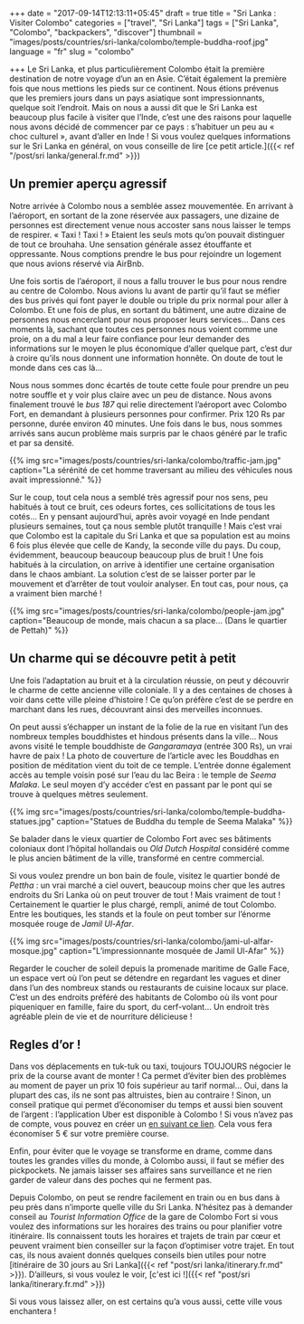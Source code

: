 +++
date = "2017-09-14T12:13:11+05:45"
draft = true
title = "Sri Lanka : Visiter Colombo"
categories = ["travel", "Sri Lanka"]
tags = ["Sri Lanka", "Colombo", "backpackers", "discover"]
thumbnail = "images/posts/countries/sri-lanka/colombo/temple-buddha-roof.jpg"
language = "fr"
slug = "colombo"

+++
Le Sri Lanka, et plus particulièrement Colombo était la première destination de notre voyage d’un an en Asie. C’était également la première fois que nous mettions les pieds sur ce continent. Nous étions prévenus que les premiers jours dans un pays asiatique sont impressionnants, quelque soit l’endroit. Mais on nous a aussi dit que le Sri Lanka est beaucoup plus facile à visiter que l’Inde, c’est une des raisons pour laquelle nous avons décidé de commencer par ce pays : s’habituer un peu au « choc culturel », avant d’aller en Inde ! Si vous voulez quelques informations sur le Sri Lanka en général, on vous conseille de lire [ce petit article.]({{< ref "/post/sri lanka/general.fr.md" >}})

## Un premier aperçu agressif

Notre arrivée à Colombo nous a semblée assez mouvementée. En arrivant à l’aéroport, en sortant de la zone réservée aux passagers, une dizaine de personnes est directement venue nous accoster sans nous laisser le temps de respirer. « Taxi ! Taxi ! » Etaient les seuls mots qu’on pouvait distinguer de tout ce brouhaha. Une sensation générale assez étouffante et oppressante. Nous comptions prendre le bus pour rejoindre un logement que nous avions réservé via AirBnb.

Une fois sortis de l’aéroport, il nous a fallu trouver le bus pour nous rendre au centre de Colombo. Nous avions lu avant de partir qu’il faut se méfier des bus privés qui font payer le double ou triple du prix normal pour aller à Colombo. Et une fois de plus, en sortant du bâtiment, une autre dizaine de personnes nous encerclant pour nous proposer leurs services… Dans ces moments là, sachant que toutes ces personnes nous voient comme une proie, on a du mal a leur faire confiance pour leur demander des informations sur le moyen le plus économique d’aller quelque part, c’est dur à croire qu’ils nous donnent une information honnête. On doute de tout le monde dans ces cas là…

Nous nous sommes donc écartés de toute cette foule pour prendre un peu notre souffle et y voir plus claire avec un peu de distance. Nous avons finalement trouvé le *bus 187* qui relie directement l’aéroport avec Colombo Fort, en demandant à plusieurs personnes pour confirmer. Prix 120 Rs  par personne, durée environ 40 minutes. Une fois dans le bus, nous sommes arrivés sans aucun problème mais surpris par le chaos généré par le trafic et par sa densité.

{{% img src="images/posts/countries/sri-lanka/colombo/traffic-jam.jpg" caption="La sérénité de cet homme traversant au milieu des véhicules nous avait impressionné." %}}

Sur le coup, tout cela nous a semblé très agressif pour nos sens, peu habitués à tout ce bruit, ces odeurs fortes, ces sollicitations de tous les cotés... En y pensant aujourd’hui, après avoir voyagé en Inde pendant plusieurs semaines, tout ça nous semble plutôt tranquille ! Mais c’est vrai que Colombo est la capitale du Sri Lanka et que sa population est au moins 6 fois plus élevée que celle de Kandy, la seconde ville du pays. Du coup, évidemment, beaucoup beaucoup beaucoup plus de bruit ! Une fois habitués à la circulation, on arrive à identifier une certaine organisation dans le chaos ambiant. La solution c’est de se laisser porter par le mouvement et d’arrêter de tout vouloir analyser. En tout cas, pour nous, ça a vraiment bien marché !

{{% img src="images/posts/countries/sri-lanka/colombo/people-jam.jpg" caption="Beaucoup de monde, mais chacun a sa place… (Dans le quartier de Pettah)" %}}

## Un charme qui se découvre petit à petit

Une fois l’adaptation au bruit et à la circulation réussie, on peut y découvrir le charme de cette ancienne ville coloniale. Il y a des centaines de choses à voir dans cette ville pleine d’histoire ! Ce qu’on préfère c’est de se perdre en marchant dans les rues, découvrant ainsi des merveilles inconnues.

On peut aussi s’échapper un instant de la folie de la rue en visitant l’un des nombreux temples bouddhistes et hindous présents dans la ville… Nous avons visité le temple bouddhiste de *Gangaramaya* (entrée 300 Rs), un vrai havre de paix ! La photo de couverture de l’article avec les Bouddhas en position de méditation vient du toit de ce temple. L’entrée donne également accès au temple voisin posé sur l’eau du lac Beira : le temple de *Seema Malaka*. Le seul moyen d’y accéder c’est en passant par le pont qui se trouve à quelques mètres seulement.

{{% img src="images/posts/countries/sri-lanka/colombo/temple-buddha-statues.jpg" caption="Statues de Buddha du temple de Seema Malaka" %}}

Se balader dans le vieux quartier de Colombo Fort avec ses bâtiments coloniaux dont l’hôpital hollandais ou *Old Dutch Hospital* considéré comme le plus ancien bâtiment de la ville, transformé en centre commercial.

Si vous voulez prendre un bon bain de foule, visitez le quartier bondé de *Pettha* : un vrai marché a ciel ouvert, beaucoup moins cher que les autres endroits du Sri Lanka où on peut trouver de tout ! Mais vraiment de tout ! Certainement le quartier le plus chargé, rempli, animé de tout Colombo. Entre les boutiques, les stands et la foule on peut tomber sur l’énorme mosquée rouge de *Jamil Ul-Afar*.

{{% img src="images/posts/countries/sri-lanka/colombo/jami-ul-alfar-mosque.jpg" caption="L’impressionnante mosquée de Jamil Ul-Afar" %}}

Regarder le coucher de soleil depuis la promenade maritime de Galle Face, un espace vert où l’on peut se détendre en regardant les vagues et diner dans l’un des nombreux stands ou restaurants de cuisine locaux sur place. C’est un des endroits préféré des habitants de Colombo où ils vont pour piqueniquer en famille, faire du sport, du cerf-volant… Un endroit très agréable plein de vie et de nourriture délicieuse !

## Regles d’or !

Dans vos déplacements en tuk-tuk ou taxi, toujours TOUJOURS négocier le prix de la course avant de monter ! Ca permet d’éviter bien des problèmes au moment de payer un prix 10 fois supérieur au tarif normal… Oui, dans la plupart des cas, ils ne sont pas altruistes, bien au contraire !
Sinon, un conseil pratique qui permet d’économiser du temps et aussi bien souvent de l’argent : l’application Uber est disponible à Colombo ! Si vous n’avez pas de compte, vous pouvez en créer un <a href="https://www.uber.com/invite/tw4a6apvue" target="_blank"> en suivant ce lien</a>. Cela vous fera économiser 5 € sur votre première course. 

Enfin, pour éviter que le voyage se transforme en drame, comme dans toutes les grandes villes du monde, à Colombo aussi, il faut se méfier des pickpockets. Ne jamais laisser ses affaires sans surveillance et ne rien garder de valeur dans des poches qui ne ferment pas.


Depuis Colombo, on peut se rendre facilement en train ou en bus dans à peu près dans n’importe quelle ville du Sri Lanka. N’hésitez pas à demander conseil au *Tourist Information Office* de la gare de Colombo Fort si vous voulez des informations sur les horaires des trains ou pour planifier votre itinéraire. Ils connaissent touts les horaires et trajets de train par cœur et peuvent vraiment bien conseiller sur la façon d’optimiser votre trajet. En tout cas, ils nous avaient donnés quelques conseils bien utiles pour notre [itinéraire de 30 jours au Sri Lanka]({{< ref "post/sri lanka/itinerary.fr.md" >}}). D’ailleurs, si vous voulez le voir, [c'est ici !]({{< ref "post/sri lanka/itinerary.fr.md" >}})

Si vous vous laissez aller, on est certains qu’a vous aussi, cette ville vous enchantera !
